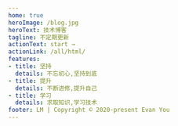 ```yaml
---
home: true
heroImage: /blog.jpg
heroText: 技术博客
tagline: 不定期更新
actionText: start →
actionLink: /all/html/
features:
- title: 坚持
  details: 不忘初心,坚持到底
- title: 提升
  details: 不断进修,提升自己
- title: 学习
  details: 求取知识,学习技术
footer: LM | Copyright © 2020-present Evan You
---
```


<!-- # Hello VuePress -->